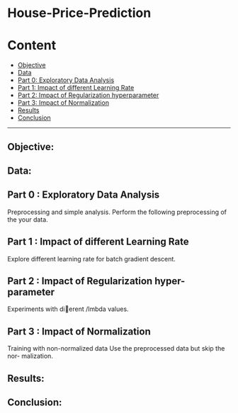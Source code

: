 # House-Price-Prediction

Content
=
 - [Objective](#objective)
 - [Data](#data)
 - [Part 0: Exploratory Data Analysis](#Part-0--Exploratory-Data-Analysis)
 - [Part 1: Impact of different Learning Rate](#Part-1-Impact-of-different-Learning-Rate)
 - [Part 2: Impact of Regularization hyperparameter](#Part-2-Impact-of-Regularization-hyperparameter)
 - [Part 3: Impact of Normalization](#Part-3-Impact-of-Normalization)
 - [Results](#Results)
 - [Conclusion](#Conclusion)
---

## Objective:


## Data:



## Part 0 : Exploratory Data Analysis

Preprocessing and simple analysis. Perform the following preprocessing of the your data.

## Part 1 : Impact of different Learning Rate

   Explore different learning rate for batch gradient descent. 

## Part 2 : Impact of Regularization hyper-parameter

   Experiments with dierent /lmbda values.
 
## Part 3 : Impact of Normalization

 Training with non-normalized data Use the preprocessed data but skip the nor- malization.

## Results:



## Conclusion:


